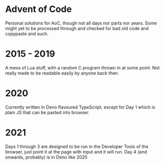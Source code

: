 # Advent of Code

Personal solutions for AoC, though not all days nor parts nor years. Some might yet to be processed through and checked for bad old code and copypaste and such.

# 2015 - 2019

A mess of Lua stuff, with a random C program thrown in at some point. Not really made to be readable easily by anyone back then.

# 2020

Currently written in Deno flavoured TypeScript, except for Day 1 which is plain JS that can be pasted into browser.

# 2021

Days 1 through 3 are designed to be run in the Developer Tools of the browser, just point it at the page with input and it will run. Day 4 (and onwards, probably) is in Deno like 2020
